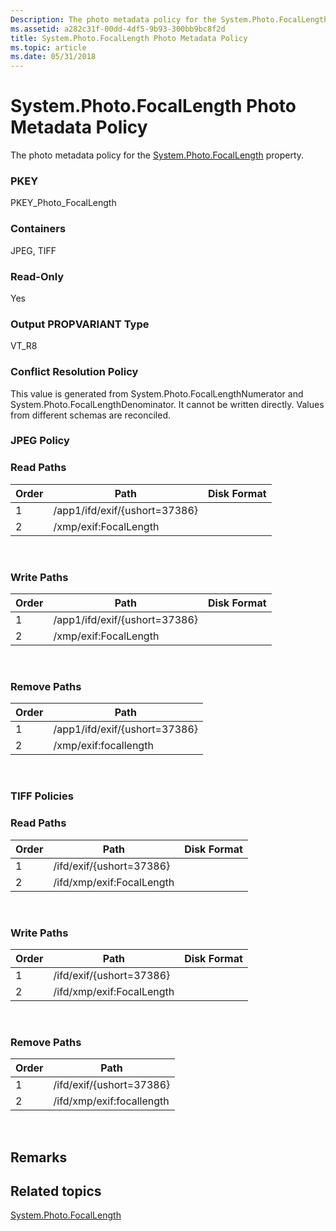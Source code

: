 ```yaml
---
Description: The photo metadata policy for the System.Photo.FocalLength property.
ms.assetid: a282c31f-00dd-4df5-9b93-300bb9bc8f2d
title: System.Photo.FocalLength Photo Metadata Policy
ms.topic: article
ms.date: 05/31/2018
---
```


# System.Photo.FocalLength Photo Metadata Policy

The photo metadata policy for the [System.Photo.FocalLength](../properties/props-system-photo-focallength.md) property.

### PKEY

PKEY\_Photo\_FocalLength

### Containers

JPEG, TIFF

### Read-Only

Yes

### Output PROPVARIANT Type

VT\_R8

### Conflict Resolution Policy

This value is generated from System.Photo.FocalLengthNumerator and System.Photo.FocalLengthDenominator. It cannot be written directly. Values from different schemas are reconciled.

### JPEG Policy

### Read Paths



| Order | Path                          | Disk Format |
|-------|-------------------------------|-------------|
| 1     | /app1/ifd/exif/{ushort=37386} |             |
| 2     | /xmp/exif:FocalLength         |             |



 

### Write Paths



| Order | Path                          | Disk Format |
|-------|-------------------------------|-------------|
| 1     | /app1/ifd/exif/{ushort=37386} |             |
| 2     | /xmp/exif:FocalLength         |             |



 

### Remove Paths



| Order | Path                          |
|-------|-------------------------------|
| 1     | /app1/ifd/exif/{ushort=37386} |
| 2     | /xmp/exif:focallength         |



 

### TIFF Policies

### Read Paths



| Order | Path                      | Disk Format |
|-------|---------------------------|-------------|
| 1     | /ifd/exif/{ushort=37386}  |             |
| 2     | /ifd/xmp/exif:FocalLength |             |



 

### Write Paths



| Order | Path                      | Disk Format |
|-------|---------------------------|-------------|
| 1     | /ifd/exif/{ushort=37386}  |             |
| 2     | /ifd/xmp/exif:FocalLength |             |



 

### Remove Paths



| Order | Path                      |
|-------|---------------------------|
| 1     | /ifd/exif/{ushort=37386}  |
| 2     | /ifd/xmp/exif:focallength |



 

## Remarks

## Related topics

<dl> <dt>

[System.Photo.FocalLength](../properties/props-system-photo-focallength.md)
</dt> </dl>

 

 